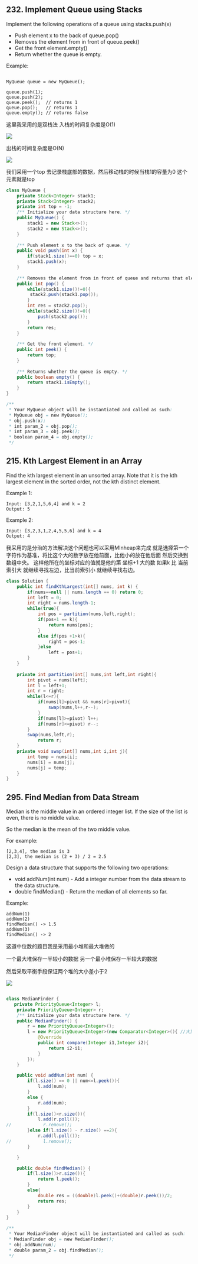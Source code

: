 ## 232. Implement Queue using Stacks


Implement the following operations of a queue using stacks.push(x) 
* Push element x to the back of queue.pop() 
* Removes the element from in front of queue.peek() 
* Get the front element.empty() 
* Return whether the queue is empty.


Example:
```

MyQueue queue = new MyQueue();

queue.push(1);
queue.push(2);  
queue.peek();  // returns 1
queue.pop();   // returns 1
queue.empty(); // returns false
```

这里我采用的是双栈法
入栈的时间复杂度是O(1)

![](http://ww1.sinaimg.cn/large/006d4JA0ly1g1svhftgrjj30cl0bfaa3.jpg)

出栈的时间复杂度是O(N)

![](http://ww1.sinaimg.cn/large/006d4JA0ly1g1svpl4pzwj30r30l6my8.jpg)

我们采用一个top 去记录栈底部的数据，然后移动栈的时候当栈1的容量为0 这个元素就是top

```java
class MyQueue {
    private Stack<Integer> stack1;
    private Stack<Integer> stack2;
    private int top = -1;
    /** Initialize your data structure here. */
    public MyQueue() {
        stack1 = new Stack<>();
        stack2 = new Stack<>();
    }
    
    /** Push element x to the back of queue. */
    public void push(int x) {
        if(stack1.size()==0) top = x;
        stack1.push(x);
    }
    
    /** Removes the element from in front of queue and returns that element. */
    public int pop() {
        while(stack1.size()!=0){
         stack2.push(stack1.pop());
        }
        int res = stack2.pop();
        while(stack2.size()!=0){
            push(stack2.pop());
        }
        return res;
    }
    
    /** Get the front element. */
    public int peek() {
        return top;
    }
    
    /** Returns whether the queue is empty. */
    public boolean empty() {
        return stack1.isEmpty();
    }
}

/**
 * Your MyQueue object will be instantiated and called as such:
 * MyQueue obj = new MyQueue();
 * obj.push(x);
 * int param_2 = obj.pop();
 * int param_3 = obj.peek();
 * boolean param_4 = obj.empty();
 */
```

## 215. Kth Largest Element in an Array


Find the kth largest element in an unsorted array. Note that it is the kth largest element in the sorted order, not the kth distinct element.


Example 1:
```
Input: [3,2,1,5,6,4] and k = 2
Output: 5
```

Example 2:
```
Input: [3,2,3,1,2,4,5,5,6] and k = 4
Output: 4
```

我采用的是分治的方法解决这个问题也可以采用MInheap来完成 
就是选择第一个字符作为基准，将比这个大的数字放在他前面，比他小的放在他后面  然后交换到数组中央。
这样他所在的坐标对应的值就是他的第 坐标+1 大的数 
如果k 比 当前索引大 就继续寻找左边，比当前索引小 就继续寻找右边。

```java
class Solution {
    public int findKthLargest(int[] nums, int k) {
        if(nums==null || nums.length == 0) return 0;
        int left = 0;
        int right = nums.length-1;
        while(true){
            int pos = partition(nums,left,right);
            if(pos+1 == k){
                return nums[pos];
            }
            else if(pos +1>k){
                right = pos-1;
            }else
                left = pos+1;
        }
    }
    
    private int partition(int[] nums,int left,int right){
        int pivot = nums[left];
        int l = left+1;
        int r = right;
        while(l<=r){
            if(nums[l]<pivot && nums[r]>pivot){
                swap(nums,l++,r--);
            }
            if(nums[l]>=pivot) l++;
            if(nums[r]<=pivot) r--;
        }
        swap(nums,left,r);
            return r;
    }
    private void swap(int[] nums,int i,int j){
        int temp = nums[i];
        nums[i] = nums[j];
        nums[j] = temp;
    }
}
```

## 295. Find Median from Data Stream


Median is the middle value in an ordered integer list. If the size of the list is even, there is no middle value.    

So the median is the mean of the two middle value.


For example:

```
[2,3,4], the median is 3
[2,3], the median is (2 + 3) / 2 = 2.5
```


Design a data structure that supports the following two operations:   
* void addNum(int num) - Add a integer number from the data stream to the data structure.
* double findMedian() - Return the median of all elements so far.

Example:

```
addNum(1)
addNum(2)
findMedian() -> 1.5
addNum(3) 
findMedian() -> 2
```

这道中位数的题目我是采用最小堆和最大堆做的 

一个最大堆保存一半较小的数据 
另一个最小堆保存一半较大的数据  

然后采取平衡手段保证两个堆的大小差小于2

![](http://ww1.sinaimg.cn/large/006d4JA0ly1g1t4z7hwkqj30h70dpjsr.jpg)

```java

class MedianFinder {
   private PriorityQueue<Integer> l;
    private PriorityQueue<Integer> r;
    /** initialize your data structure here. */
    public MedianFinder() {
        r = new PriorityQueue<Integer>();
        l = new PriorityQueue<Integer>(new Comparator<Integer>(){ //大顶堆，容量11
            @Override
            public int compare(Integer i1,Integer i2){
                return i2-i1;
            }
        });
    }

    public void addNum(int num) {
        if(l.size() == 0 || num<=l.peek()){
            l.add(num);
        }
        else {
            r.add(num);
        }
        if(l.size()<r.size()){
            l.add(r.poll());
//            r.remove();
        }else if(l.size() - r.size() ==2){
            r.add(l.poll());
//            l.remove();
        }

    }

    public double findMedian() {
        if(l.size()>r.size()){
            return l.peek();
        }
        else{
            double res = ((double)l.peek()+(double)r.peek())/2;
            return res;
        }
    }
}

/**
 * Your MedianFinder object will be instantiated and called as such:
 * MedianFinder obj = new MedianFinder();
 * obj.addNum(num);
 * double param_2 = obj.findMedian();
 */


```